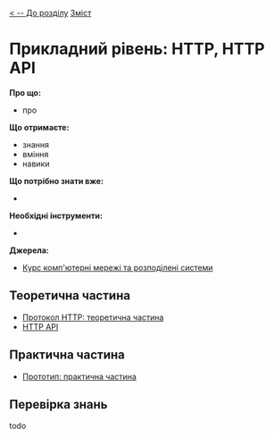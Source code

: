 [< -- До розділу](../README.md)         [Зміст](../../contents.md)

# Прикладний рівень: HTTP, HTTP API

**Про що:**

- про 

**Що отримаєте:**

- знання 
- вміння 
- навики 

**Що потрібно знати вже:**

- 

**Необхідні інструменти:**

- 

**Джерела:** 

- [Курс комп'ютерні мережі та розподілені системи](https://github.com/pupenasan/cmputernetwork)

## Теоретична частина

- [Протокол HTTP: теоретична частина](teor.md)
- [HTTP API](webapi.md)

## Практична частина

- [Прототип: практична частина](lab.md)

## Перевірка знань

todo
